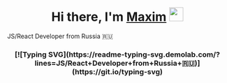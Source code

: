 <h1 align="center">Hi there, I'm <a href="https://daniilshat.ru/" target="_blank">Maxim</a> 
<img src="https://github.com/blackcater/blackcater/raw/main/images/Hi.gif" height="32"/></h1>
JS/React Developer from Russia 🇷🇺
<h3 align="center">[![Typing SVG](https://readme-typing-svg.demolab.com/?lines=JS/React+Developer+from+Russia+🇷🇺)](https://git.io/typing-svg)</h3>
